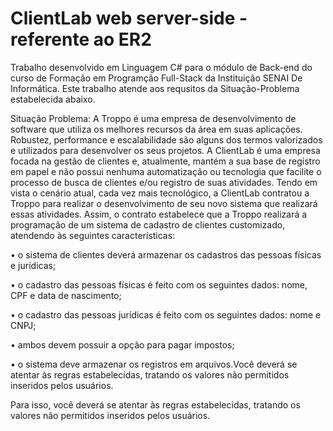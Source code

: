 # ClientLab web server-side - referente ao ER2


Trabalho desenvolvido em Linguagem C# para o módulo de Back-end do curso de Formação em Programção Full-Stack da Instituição SENAI De Informática. Este trabalho atende aos requsitos da Situação-Problema estabelecida abaixo.

Situação Problema:
A Troppo é uma empresa de desenvolvimento de software que utiliza os melhores recursos da área em suas aplicações.
Robustez, performance e escalabilidade são alguns dos termos valorizados e utilizados para desenvolver os seus projetos. A ClientLab é uma empresa focada na gestão de clientes e, atualmente, mantém a sua base de registro em papel e não possui nenhuma automatização ou tecnologia que facilite o processo de busca de clientes e/ou registro de suas atividades. Tendo em vista o cenário atual, cada vez mais tecnológico, a ClientLab contratou a Troppo para realizar o desenvolvimento de seu novo sistema que realizará essas atividades. Assim, o contrato estabelece que a Troppo realizará a programação de um sistema de cadastro de clientes customizado, atendendo às seguintes características:

• o sistema de clientes deverá armazenar os cadastros das pessoas físicas e jurídicas;

• o cadastro das pessoas físicas é feito com os seguintes dados: nome, CPF e data de nascimento;

• o cadastro das pessoas jurídicas é feito com os seguintes dados: nome e CNPJ;

• ambos devem possuir a opção para pagar impostos;

• o sistema deve armazenar os registros em arquivos.Você deverá se atentar às regras estabelecidas, tratando os valores não permitidos inseridos pelos usuários.

Para isso, você deverá se atentar às regras estabelecidas, tratando os valores não permitidos inseridos pelos usuários.
